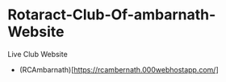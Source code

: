 # Rotaract-Club-Of-ambarnath-Website
Live Club Website 

- (RCAmbarnath)[https://rcambernath.000webhostapp.com/]
